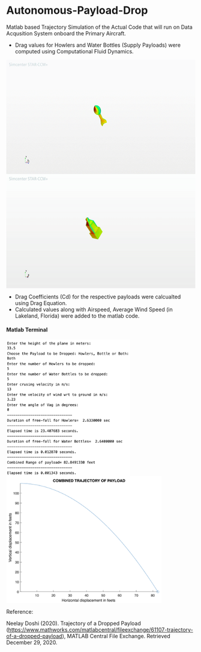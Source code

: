 # Autonomous-Payload-Drop

Matlab based Trajectory Simulation of the Actual Code that will run on Data Acqusition System onboard the Primary Aircraft.

* Drag values for Howlers and Water Bottles (Supply Payloads) were computed using Computational Fluid Dynamics.

<img src="howler_cfd_animation.gif" width=600 height=305 align="center">

<img src="bottle_cfd_animation.gif" width=600 height=305 align="center">

* Drag Coefficients (Cd) for the respective payloads were calcualted using Drag Equation.
* Calculated values along with Airspeed, Average Wind Speed (in Lakeland, Florida) were added to the matlab code.

#### Matlab Terminal
<img src="out-result.png" width=330 height=364 align="center">

<img src="out-graph.png" width=414 height=340 align="center">


Reference:

Neelay Doshi (2020). Trajectory of a Dropped Payload (https://www.mathworks.com/matlabcentral/fileexchange/61107-trajectory-of-a-dropped-payload), MATLAB Central File Exchange. Retrieved December 29, 2020.
